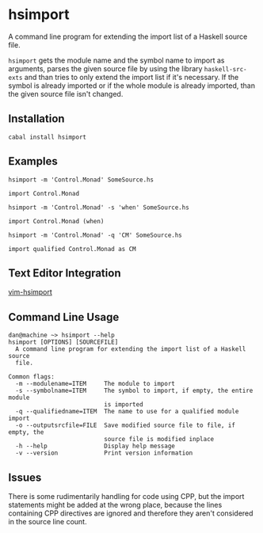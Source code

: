 hsimport
========

A command line program for extending the import list of a Haskell source file.

`hsimport` gets the module name and the symbol name to import as arguments,
parses the given source file by using the library `haskell-src-exts` and than
tries to only extend the import list if it's necessary. If the symbol is already
imported or if the whole module is already imported, than the given source file
isn't changed.

Installation
------------

    cabal install hsimport

Examples
--------

`hsimport -m 'Control.Monad' SomeSource.hs`

    import Control.Monad

`hsimport -m 'Control.Monad' -s 'when' SomeSource.hs`

    import Control.Monad (when)

`hsimport -m 'Control.Monad' -q 'CM' SomeSource.hs`

    import qualified Control.Monad as CM

Text Editor Integration
-----------------------

[vim-hsimport](<https://github.com/dan-t/vim-hsimport>)

Command Line Usage
------------------

    dan@machine ~> hsimport --help
    hsimport [OPTIONS] [SOURCEFILE]
      A command line program for extending the import list of a Haskell source
      file.
    
    Common flags:
      -m --modulename=ITEM     The module to import
      -s --symbolname=ITEM     The symbol to import, if empty, the entire module
                               is imported
      -q --qualifiedname=ITEM  The name to use for a qualified module import
      -o --outputsrcfile=FILE  Save modified source file to file, if empty, the
                               source file is modified inplace
      -h --help                Display help message
      -v --version             Print version information

Issues
------

There is some rudimentarily handling for code using CPP, but the import statements
might be added at the wrong place, because the lines containing CPP directives
are ignored and therefore they aren't considered in the source line count.
